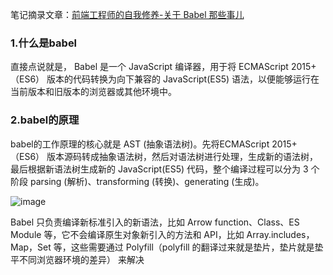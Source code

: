 笔记摘录文章：[前端工程师的自我修养-关于 Babel 那些事儿](https://juejin.im/post/6844904079118827533)

### 1.什么是babel

直接点说就是， Babel 是一个 JavaScript 编译器，用于将 ECMAScript 2015+（ES6） 版本的代码转换为向下兼容的 JavaScript(ES5) 语法，以便能够运行在当前版本和旧版本的浏览器或其他环境中。

### 2.babel的原理

babel的工作原理的核心就是 AST (抽象语法树)。先将ECMAScript 2015+（ES6） 版本源码转成抽象语法树，然后对语法树进行处理，生成新的语法树，最后根据新语法树生成新的 JavaScript(ES5) 代码，整个编译过程可以分为 3 个阶段 parsing (解析)、transforming (转换)、generating (生成)。

![image](https://user-images.githubusercontent.com/27403818/90385488-d0806800-e0b5-11ea-9942-153721904aa4.png)

Babel 只负责编译新标准引入的新语法，比如 Arrow function、Class、ES Module 等，它不会编译原生对象新引入的方法和 API，比如 Array.includes，Map，Set 等，这些需要通过 Polyfill（polyfill 的翻译过来就是垫片，垫片就是垫平不同浏览器环境的差异） 来解决